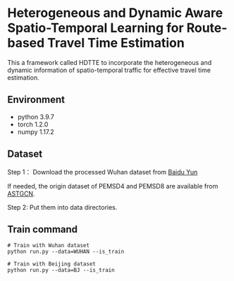 
# Heterogeneous and Dynamic Aware Spatio-Temporal Learning for Route-based Travel Time Estimation
This a framework called HDTTE to incorporate the heterogeneous and dynamic information of spatio-temporal traffic for effective travel time estimation.
## Environment
- python 3.9.7
- torch 1.2.0
- numpy 1.17.2
## Dataset
Step 1： Download the processed Wuhan dataset from [Baidu Yun](https:###) 

If needed, the origin dataset of PEMSD4 and PEMSD8 are available from [ASTGCN](https://github.com/Davidham3/ASTGCN).

Step 2: Put them into data directories.
## Train command
    # Train with Wuhan dataset
    python run.py --data=WUHAN --is_train
    
    # Train with Beijing dataset
    python run.py --data=BJ --is_train
    
